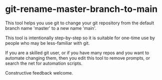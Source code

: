 # git-rename-master-branch-to-main

This tool helps you use git to change your git repository
from the default branch name 'master' to a new name 'main'.

This tool is intentionally step-by-step so it is suitable
for one-time use by people who may be less-familiar with git.

If you are a skilled git user, or if you have many repos and
you want to automate changing them, then you edit this tool
to remove prompts, or search the net for automation scripts.

Constructive feedback welcome.
